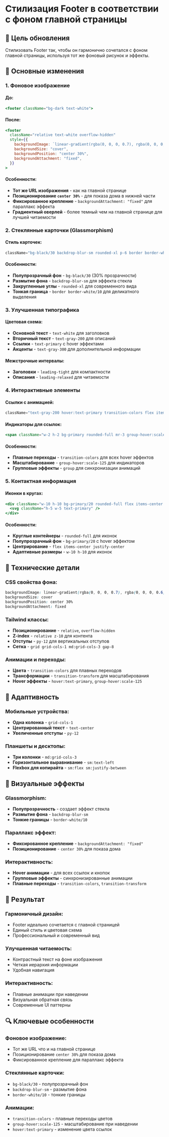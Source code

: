 # Стилизация Footer в соответствии с фоном главной страницы

## 🎯 Цель обновления

Стилизовать Footer так, чтобы он гармонично сочетался с фоном главной страницы, используя тот же фоновый рисунок и эффекты.

## 🎨 Основные изменения

### 1. **Фоновое изображение**

#### До:
```jsx
<footer className="bg-dark text-white">
```

#### После:
```jsx
<footer 
  className="relative text-white overflow-hidden"
  style={{
    backgroundImage: `linear-gradient(rgba(0, 0, 0, 0.7), rgba(0, 0, 0, 0.6)), url(https://avatars.mds.yandex.net/get-altay/2366463/2a000001704cc02d17401370e2a58f0d1f5f/XXXL)`,
    backgroundSize: "cover",
    backgroundPosition: "center 30%",
    backgroundAttachment: "fixed",
  }}
>
```

#### Особенности:
- **Тот же URL изображения** - как на главной странице
- **Позиционирование `center 30%`** - для показа дома в нижней части
- **Фиксированное крепление** - `backgroundAttachment: "fixed"` для параллакс эффекта
- **Градиентный оверлей** - более темный чем на главной странице для лучшей читаемости

### 2. **Стеклянные карточки (Glassmorphism)**

#### Стиль карточек:
```jsx
className="bg-black/30 backdrop-blur-sm rounded-xl p-6 border border-white/10"
```

#### Особенности:
- **Полупрозрачный фон** - `bg-black/30` (30% прозрачности)
- **Размытие фона** - `backdrop-blur-sm` для эффекта стекла
- **Закругленные углы** - `rounded-xl` для современного вида
- **Тонкая граница** - `border border-white/10` для деликатного выделения

### 3. **Улучшенная типографика**

#### Цветовая схема:
- **Основной текст** - `text-white` для заголовков
- **Вторичный текст** - `text-gray-200` для описаний
- **Ссылки** - `text-primary` с hover эффектами
- **Акценты** - `text-gray-300` для дополнительной информации

#### Межстрочные интервалы:
- **Заголовки** - `leading-tight` для компактности
- **Описания** - `leading-relaxed` для читаемости

### 4. **Интерактивные элементы**

#### Ссылки с анимацией:
```jsx
className="text-gray-200 hover:text-primary transition-colors flex items-center group"
```

#### Индикаторы для ссылок:
```jsx
<span className="w-2 h-2 bg-primary rounded-full mr-3 group-hover:scale-125 transition-transform"></span>
```

#### Особенности:
- **Плавные переходы** - `transition-colors` для всех hover эффектов
- **Масштабирование** - `group-hover:scale-125` для индикаторов
- **Групповые эффекты** - `group` для синхронизации анимаций

### 5. **Контактная информация**

#### Иконки в кругах:
```jsx
<div className="w-10 h-10 bg-primary/20 rounded-full flex items-center justify-center mr-4 group-hover:bg-primary/30 transition-colors">
  <svg className="h-5 w-5 text-primary" />
</div>
```

#### Особенности:
- **Круглые контейнеры** - `rounded-full` для иконок
- **Полупрозрачный фон** - `bg-primary/20` с hover эффектом
- **Центрирование** - `flex items-center justify-center`
- **Адаптивные размеры** - `w-10 h-10` для иконок

## 🔧 Технические детали

### CSS свойства фона:
```css
backgroundImage: linear-gradient(rgba(0, 0, 0, 0.7), rgba(0, 0, 0, 0.6)), url(...)
backgroundSize: cover
backgroundPosition: center 30%
backgroundAttachment: fixed
```

### Tailwind классы:
- **Позиционирование** - `relative`, `overflow-hidden`
- **Z-index** - `relative z-10` для контента
- **Отступы** - `py-12` для вертикальных отступов
- **Сетка** - `grid grid-cols-1 md:grid-cols-3 gap-8`

### Анимации и переходы:
- **Цвета** - `transition-colors` для плавных переходов
- **Трансформации** - `transition-transform` для масштабирования
- **Hover эффекты** - `hover:text-primary`, `group-hover:scale-125`

## 📱 Адаптивность

### Мобильные устройства:
- **Одна колонка** - `grid-cols-1`
- **Центрированный текст** - `text-center`
- **Увеличенные отступы** - `py-12`

### Планшеты и десктопы:
- **Три колонки** - `md:grid-cols-3`
- **Горизонтальное выравнивание** - `sm:text-left`
- **Flexbox для копирайта** - `sm:flex sm:justify-between`

## 🌟 Визуальные эффекты

### Glassmorphism:
- **Полупрозрачность** - создает эффект стекла
- **Размытие фона** - `backdrop-blur-sm`
- **Тонкие границы** - `border-white/10`

### Параллакс эффект:
- **Фиксированное крепление** - `backgroundAttachment: "fixed"`
- **Позиционирование** - `center 30%` для показа дома

### Интерактивность:
- **Hover анимации** - для всех ссылок и кнопок
- **Групповые эффекты** - синхронизированные анимации
- **Плавные переходы** - `transition-colors`, `transition-transform`

## 🎯 Результат

### Гармоничный дизайн:
- Footer идеально сочетается с главной страницей
- Единый стиль и цветовая схема
- Профессиональный и современный вид

### Улучшенная читаемость:
- Контрастный текст на фоне изображения
- Четкая иерархия информации
- Удобная навигация

### Интерактивность:
- Плавные анимации при наведении
- Визуальная обратная связь
- Современные UI паттерны

## 🔍 Ключевые особенности

### Фоновое изображение:
- Тот же URL что и на главной странице
- Позиционирование `center 30%` для показа дома
- Фиксированное крепление для параллакс эффекта

### Стеклянные карточки:
- `bg-black/30` - полупрозрачный фон
- `backdrop-blur-sm` - размытие фона
- `border-white/10` - тонкие границы

### Анимации:
- `transition-colors` - плавные переходы цветов
- `group-hover:scale-125` - масштабирование при наведении
- `hover:text-primary` - изменение цвета ссылок


